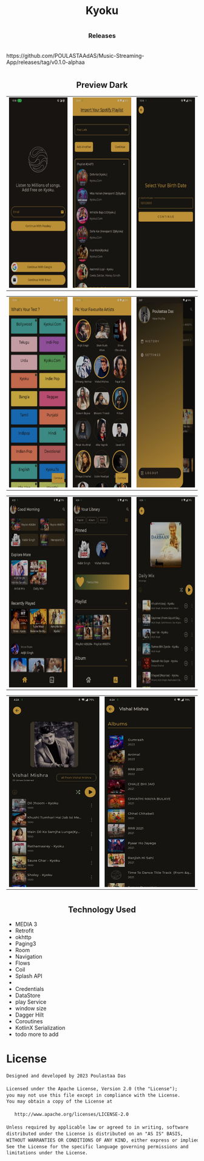 # <h1 align="center">Kyoku</h>

# <h3 align = 'center'>Releases</h3>

<br>
https://github.com/POULASTAAdAS/Music-Streaming-App/releases/tag/v0.1.0-alphaa
<br>

# <h2 align="center">Preview Dark</h2>

<table>
  <tr>
    <td>
      <img src="https://github.com/POULASTAAdAS/Music-Streaming-App/blob/main/screenShorts/Auth.jpg" width="250" height="500">
    </td>
    <td>
      <img src="https://github.com/POULASTAAdAS/Music-Streaming-App/blob/main/screenShorts/adding%20spotify%20playlist.jpg" width="250" height="500">
    </td>
    <td>
      <img src="https://github.com/POULASTAAdAS/Music-Streaming-App/blob/main/screenShorts/set%20b'date.jpg" width="250" height="500">
    </td>
  </tr>
</table>

<table>
  <tr>
    <td>
      <img src="https://github.com/POULASTAAdAS/Music-Streaming-App/blob/main/screenShorts/select%20genre.jpg" width="250" height="500">
    </td>
    <td>
      <img src="https://github.com/POULASTAAdAS/Music-Streaming-App/blob/main/screenShorts/select%20artist.jpg" width="250" height="500">
    </td>
    <td>
      <img src="https://github.com/POULASTAAdAS/Music-Streaming-App/blob/main/screenShorts/Navigation.jpg" width="250" height="500">
    </td>
    
  </tr>
</table>

<table>
  <tr>
    <td>
      <img src="https://github.com/POULASTAAdAS/Music-Streaming-App/blob/main/screenShorts/Home.jpg" width="250" height="500">
    </td>
    <td>
      <img src="https://github.com/POULASTAAdAS/Music-Streaming-App/blob/main/screenShorts/Library.jpg" width="250" height="500">
    </td>
    <td>
      <img src="https://github.com/POULASTAAdAS/Music-Streaming-App/blob/main/screenShorts/Daily%20Mix.jpg" width="250" height="500">
    </td>
  </tr>
</table>

<table>
  <tr>
    <td>
      <img src="https://github.com/POULASTAAdAS/Music-Streaming-App/blob/main/screenShorts/Artist.jpg" width="250" height="500">
    </td>
    <td>
      <img src="https://github.com/POULASTAAdAS/Music-Streaming-App/blob/main/screenShorts/All%20from%20Artist.jpg" width="250" height="500">
    </td>
  </tr>
</table>

# <h2 align="center">Technology Used</h2>

- MEDIA 3
- Retrofit
- okhttp
- Paging3
- Room
- Navigation
- Flows
- Coil
- Splash API
-
- Credentials
- DataStore
- play Service
- window size
- Dagger Hilt
- Coroutines
- KotlinX Serialization
- todo more to add

# License

```xml
Designed and developed by 2023 Poulastaa Das

Licensed under the Apache License, Version 2.0 (the "License");
you may not use this file except in compliance with the License.
You may obtain a copy of the License at

   http://www.apache.org/licenses/LICENSE-2.0

Unless required by applicable law or agreed to in writing, software
distributed under the License is distributed on an "AS IS" BASIS,
WITHOUT WARRANTIES OR CONDITIONS OF ANY KIND, either express or implied.
See the License for the specific language governing permissions and
limitations under the License.
```

